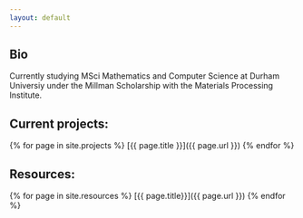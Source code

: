 ```yaml
---
layout: default
---
```


## Bio

Currently studying MSci Mathematics and Computer Science at Durham Universiy under the Millman Scholarship with the Materials Processing Institute.

## Current projects:

{% for page in site.projects %}
[{{ page.title }}]({{ page.url }})
{% endfor %}

## Resources:

{% for page in site.resources %}
[{{ page.title}}]({{ page.url }})
{% endfor %}
